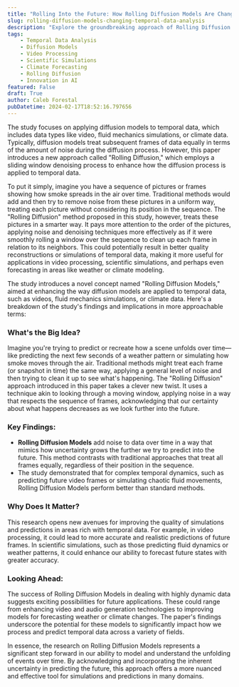 ```yaml
---
title: "Rolling Into the Future: How Rolling Diffusion Models Are Changing Temporal Data Analysis"
slug: rolling-diffusion-models-changing-temporal-data-analysis
description: "Explore the groundbreaking approach of Rolling Diffusion Models, which revolutionizes the processing of temporal data such as video and climate simulations. By incorporating a sliding window denoising process, this method offers a superior way to predict and simulate dynamic systems, setting new standards in video processing, scientific simulations, and forecasting."
tags: 
    - Temporal Data Analysis
    - Diffusion Models
    - Video Processing
    - Scientific Simulations
    - Climate Forecasting
    - Rolling Diffusion
    - Innovation in AI
featured: False
draft: True
author: Caleb Forestal
pubDatetime: 2024-02-17T18:52:16.797656
---
```


The study focuses on applying diffusion models to temporal data, which includes data types like video, fluid mechanics simulations, or climate data. Typically, diffusion models treat subsequent frames of data equally in terms of the amount of noise during the diffusion process. However, this paper introduces a new approach called "Rolling Diffusion," which employs a sliding window denoising process to enhance how the diffusion process is applied to temporal data.

To put it simply, imagine you have a sequence of pictures or frames showing how smoke spreads in the air over time. Traditional methods would add and then try to remove noise from these pictures in a uniform way, treating each picture without considering its position in the sequence. The "Rolling Diffusion" method proposed in this study, however, treats these pictures in a smarter way. It pays more attention to the order of the pictures, applying noise and denoising techniques more effectively as if it were smoothly rolling a window over the sequence to clean up each frame in relation to its neighbors. This could potentially result in better quality reconstructions or simulations of temporal data, making it more useful for applications in video processing, scientific simulations, and perhaps even forecasting in areas like weather or climate modeling.

The study introduces a novel concept named "Rolling Diffusion Models," aimed at enhancing the way diffusion models are applied to temporal data, such as videos, fluid mechanics simulations, or climate data. Here's a breakdown of the study's findings and implications in more approachable terms:

### What's the Big Idea?
Imagine you're trying to predict or recreate how a scene unfolds over time—like predicting the next few seconds of a weather pattern or simulating how smoke moves through the air. Traditional methods might treat each frame (or snapshot in time) the same way, applying a general level of noise and then trying to clean it up to see what's happening. The "Rolling Diffusion" approach introduced in this paper takes a clever new twist. It uses a technique akin to looking through a moving window, applying noise in a way that respects the sequence of frames, acknowledging that our certainty about what happens decreases as we look further into the future.

### Key Findings:
- **Rolling Diffusion Models** add noise to data over time in a way that mimics how uncertainty grows the further we try to predict into the future. This method contrasts with traditional approaches that treat all frames equally, regardless of their position in the sequence.
- The study demonstrated that for complex temporal dynamics, such as predicting future video frames or simulating chaotic fluid movements, Rolling Diffusion Models perform better than standard methods.

### Why Does It Matter?
This research opens new avenues for improving the quality of simulations and predictions in areas rich with temporal data. For example, in video processing, it could lead to more accurate and realistic predictions of future frames. In scientific simulations, such as those predicting fluid dynamics or weather patterns, it could enhance our ability to forecast future states with greater accuracy.

### Looking Ahead:
The success of Rolling Diffusion Models in dealing with highly dynamic data suggests exciting possibilities for future applications. These could range from enhancing video and audio generation technologies to improving models for forecasting weather or climate changes. The paper's findings underscore the potential for these models to significantly impact how we process and predict temporal data across a variety of fields.

In essence, the research on Rolling Diffusion Models represents a significant step forward in our ability to model and understand the unfolding of events over time. By acknowledging and incorporating the inherent uncertainty in predicting the future, this approach offers a more nuanced and effective tool for simulations and predictions in many domains.